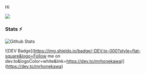 Hi

![](https://komarev.com/ghpvc/?username=MrHonekawa&color=green)


### Stats ⚡️

![Github Stats](https://github-readme-stats.vercel.app/api?username=MrHonekawa&show_icons=true&title_color=333&icon_color=333&include_all_commits=true&theme=onedark&cache_seconds=86400)

![DEV Badge](https://img.shields.io/badge/-DEV.to-000?style=flat-square&logo=Follow me on dev.to&logoColor=white&link=https://dev.to/mrhonekawa)](https://dev.to/mrhonekawa)
